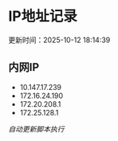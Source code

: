# IP地址记录

更新时间：2025-10-12 18:14:39
## 内网IP
- 10.147.17.239
- 172.16.24.190
- 172.20.208.1
- 172.25.128.1

*自动更新脚本执行*          